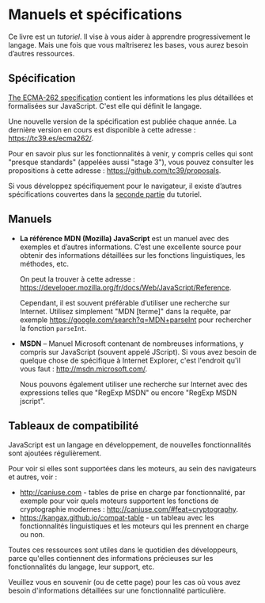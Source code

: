 
# Manuels et spécifications

Ce livre est un *tutoriel*. Il vise à vous aider à apprendre progressivement le langage. Mais une fois que vous maîtriserez les bases, vous aurez besoin d’autres ressources.


## Spécification

[The ECMA-262 specification](https://www.ecma-international.org/publications/standards/Ecma-262.htm) contient les informations les plus détaillées et formalisées sur JavaScript. C'est elle qui définit le langage.

Une nouvelle version de la spécification est publiée chaque année. La dernière version en cours est disponible à cette adresse : <https://tc39.es/ecma262/>.

Pour en savoir plus sur les fonctionnalités à venir, y compris celles qui sont "presque standards" (appelées aussi "stage 3"), vous pouvez consulter les propositions à cette adresse : <https://github.com/tc39/proposals>.

Si vous développez spécifiquement pour le navigateur, il existe d’autres spécifications couvertes dans la [seconde partie](info:browser-environment) du tutoriel.

## Manuels

- **La référence MDN (Mozilla) JavaScript** est un manuel avec des exemples et d’autres informations. C’est une excellente source pour obtenir des informations détaillées sur les fonctions linguistiques, les méthodes, etc.

    On peut la trouver à cette adresse : <https://developer.mozilla.org/fr/docs/Web/JavaScript/Reference>.

  Cependant, il est souvent préférable d’utiliser une recherche sur Internet. Utilisez simplement "MDN [terme]" dans la requête, par exemple <https://google.com/search?q=MDN+parseInt> pour rechercher la fonction `parseInt`.

- **MSDN** – Manuel Microsoft contenant de nombreuses informations, y compris sur JavaScript (souvent appelé JScript). Si vous avez besoin de quelque chose de spécifique à Internet Explorer, c'est l'endroit qu'il vous faut : <http://msdn.microsoft.com/>.

    Nous pouvons également utiliser une recherche sur Internet avec des expressions telles que "RegExp MSDN" ou encore "RegExp MSDN jscript".

## Tableaux de compatibilité

JavaScript est un langage en développement, de nouvelles fonctionnalités sont ajoutées régulièrement.

Pour voir si elles sont supportées dans les moteurs, au sein des navigateurs et autres, voir :

- <http://caniuse.com> - tables de prise en charge par fonctionnalité, par exemple pour voir quels moteurs supportent les fonctions de cryptographie modernes : <http://caniuse.com/#feat=cryptography>.
- <https://kangax.github.io/compat-table> - un tableau avec les fonctionnalités linguistiques et les moteurs qui les prennent en charge ou non.

Toutes ces ressources sont utiles dans le quotidien des développeurs, parce qu'elles contiennent des informations précieuses sur les fonctionnalités du langage, leur support, etc.

Veuillez vous en souvenir (ou de cette page) pour les cas où vous avez besoin d'informations détaillées sur une fonctionnalité particulière.
